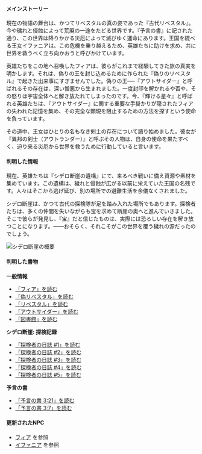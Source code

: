 <!-- title: 伝承まとめ -->
<!-- status: なし -->

#### メインストーリー

現在の物語の舞台は、かつてリベスタルの真の姿であった『古代リベスタル』。今や穢れと侵蝕によって荒廃の一途をたどる世界です。『予言の書』に記された通り、この世界は降りかかる災厄によって滅びゆく運命にあります。王国を統べる王女イファニアは、この危機を乗り越えるため、英雄たちに助けを求め、共に世界を救うべく立ち向かおうと呼びかけています。

英雄たちをこの地へ召喚したフィアは、彼らがこれまで経験してきた旅の真実を明かします。それは、偽りの王を封じ込めるために作られた『偽りのリベスタル』で起きた出来事にすぎませんでした。偽りの王──『アウトサイダー』と呼ばれるその存在は、深い憎悪から生まれました。一度封印を解かれるや否や、その怒りは宇宙全体へと解き放たれてしまったのです。今、『輝ける星々』と呼ばれる英雄たちは、『アウトサイダー』に関する重要な手掛かりが隠されたフィアの失われた記憶を集め、その完全な顕現を阻止するための方法を探すという使命を負っています。

その道中、王女はひとりの名もなき剣士の存在について語り始めました。彼女が『異邦の剣士（アウトランダー）』と呼ぶその人物は、自身の使命を果たすべく、迫り来る災厄から世界を救うために行動していると言います。

#### 判明した情報

現在、英雄たちは『シデロ断崖の遺構』にて、来るべき戦いに備え資源や素材を集めています。この遺構は、穢れと侵蝕が広がる以前に栄えていた王国の名残です。人々はそこから逃げ延び、別の場所での避難生活を余儀なくされました。

シデロ断崖は、かつて古代の探検隊が足を踏み入れた場所でもあります。探検者たちは、多くの仲間を失いながらも宝を求めて断崖の奥へと進んでいきました。そこで彼らが発見し、『宝』だと信じたものは、実際には恐ろしい存在を解き放つことになります。――おそらく、それこそがこの世界を覆う穢れの源だったのでしょう。

![シデロ断崖の概要](/images-opt/lore-cliffs-of-sidero-opt.webp)

#### 判明した書物

**一般情報**

- [「フィア」を読む](#text:fia)
- [「偽リベスタル」を読む](#text:libestal-ficta)
- [「リベスタル」を読む](#text:libestal-ancient)
- [「アウトサイダー」を読む](#text:the-outsider)
- [「図書館」を読む](#text:the-library)

**シデロ断崖: 探検記録**

- [「探検者の日誌 #1」を読む](#text:explorers-journal-1)
- [「探検者の日誌 #2」を読む](#text:explorers-journal-2)
- [「探検者の日誌 #3」を読む](#text:explorers-journal-3)
- [「探検者の日誌 #4」を読む](#text:explorers-journal-4)
- [「探検者の日誌 #5」を読む](#text:explorers-journal-5)

**予言の書**

- [「予言の書 3:21」を読む](#text:book-of-prophecies-3-21)
- [「予言の書 3:7」を読む](#text:book-of-prophecies-3-7)

#### 更新されたNPC

- [フィア](#node:fia) を参照
- [イファニア](#node:iphania) を参照
